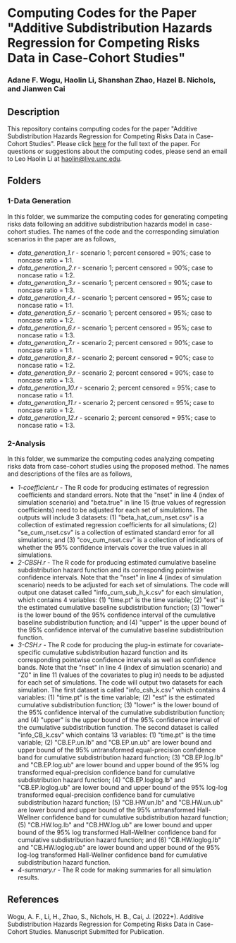 # Computing Codes for the Paper "Additive Subdistribution Hazards Regression for Competing Risks Data in Case-Cohort Studies"
### Adane F. Wogu, Haolin Li, Shanshan Zhao, Hazel B. Nichols, and Jianwen Cai

## Description

This repository contains computing codes for the paper "Additive Subdistribution Hazards Regression for Competing Risks Data in Case-Cohort Studies". Please click [here](https://www.google.com) for the full text of the paper. For questions or suggestions about the computing codes, please send an email to Leo Haolin Li at haolin@live.unc.edu.

## Folders 

### 1-Data Generation

In this folder, we summarize the computing codes for generating competing risks data following an additive subdistribution hazards model in case-cohort studies. The names of the code and the corresponding simulation scenarios in the paper are as follows,

* *data_generation_1.r* - scenario 1; percent censored = 90%; case to noncase ratio = 1:1. 
* *data_generation_2.r* - scenario 1; percent censored = 90%; case to noncase ratio = 1:2. 
* *data_generation_3.r* - scenario 1; percent censored = 90%; case to noncase ratio = 1:3. 
* *data_generation_4.r* - scenario 1; percent censored = 95%; case to noncase ratio = 1:1. 
* *data_generation_5.r* - scenario 1; percent censored = 95%; case to noncase ratio = 1:2. 
* *data_generation_6.r* - scenario 1; percent censored = 95%; case to noncase ratio = 1:3. 
* *data_generation_7.r* - scenario 2; percent censored = 90%; case to noncase ratio = 1:1. 
* *data_generation_8.r* - scenario 2; percent censored = 90%; case to noncase ratio = 1:2. 
* *data_generation_9.r* - scenario 2; percent censored = 90%; case to noncase ratio = 1:3. 
* *data_generation_10.r* - scenario 2; percent censored = 95%; case to noncase ratio = 1:1. 
* *data_generation_11.r* - scenario 2; percent censored = 95%; case to noncase ratio = 1:2. 
* *data_generation_12.r* - scenario 2; percent censored = 95%; case to noncase ratio = 1:3. 

### 2-Analysis

In this folder, we summarize the computing codes analyzing competing risks data from case-cohort studies using the proposed method. The names and descriptions of the files are as follows,

* *1-coefficient.r* - The R code for producing estimates of regression coefficients and standard errors. Note that the "nset" in line 4 (index of simulation scenario) and "beta.true" in line 15 (true values of regression coefficients) need to be adjusted for each set of simulations. The outputs will include 3 datasets: (1) "beta_hat_cum_nset.csv" is a collection of estimated regression coefficients for all simulations; (2) "se_cum_nset.csv" is a collection of estimated standard error for all simulations; and (3) "cov_cum_nset.csv" is a collection of indicators of whether the 95% confidence intervals cover the true values in all simulations.
* *2-CBSH.r* - The R code for producing estimated cumulative baseline subdistribution hazard function and its corresponding pointwise confidence intervals. Note that the "nset" in line 4 (index of simulation scenario) needs to be adjusted for each set of simulations. The code will output one dataset called "info_cum_sub_h_k.csv" for each simulation, which contains 4 variables: (1) "time.pt" is the time variable; (2) "est" is the estimated cumulative baseline subdistribution function; (3) "lower" is the lower bound of the 95% confidence interval of the cumulative baseline subdistribution function; and (4) "upper" is the upper bound of the 95% confidence interval of the cumulative baseline subdistribution function. 
* *3-CSH.r* - The R code for producing the plug-in estimate for covariate-specific cumulative subdistribution hazard function and its corresponding pointwise confidence intervals as well as confidence bands. Note that the "nset" in line 4 (index of simulation scenario) and "Z0" in line 11 (values of the covariates to plug in) needs to be adjusted for each set of simulations. The code will output two datasets for each simulation. The first dataset is called "info_csh_k.csv" which contains 4 variables: (1) "time.pt" is the time variable; (2) "est" is the estimated cumulative subdistribution function; (3) "lower" is the lower bound of the 95% confidence interval of the cumulative subdistribution function; and (4) "upper" is the upper bound of the 95% confidence interval of the cumulative subdistribution function. The second dataset is called "info_CB_k.csv" which contains 13 variables: (1) "time.pt" is the time variable; (2) "CB.EP.un.lb" and "CB.EP.un.ub" are lower bound and upper bound of the 95% untransformed equal-precision confidence band for cumulative subdistribution hazard function; (3) "CB.EP.log.lb" and "CB.EP.log.ub" are lower bound and upper bound of the 95% log transformed equal-precision confidence band for cumulative subdistribution hazard function; (4) "CB.EP.loglog.lb" and "CB.EP.loglog.ub" are lower bound and upper bound of the 95% log-log transformed equal-precision confidence band for cumulative subdistribution hazard function; (5) "CB.HW.un.lb" and "CB.HW.un.ub" are lower bound and upper bound of the 95% untransformed Hall-Wellner confidence band for cumulative subdistribution hazard function; (5) "CB.HW.log.lb" and "CB.HW.log.ub" are lower bound and upper bound of the 95% log transformed Hall-Wellner confidence band for cumulative subdistribution hazard function; and (6) "CB.HW.loglog.lb" and "CB.HW.loglog.ub" are lower bound and upper bound of the 95% log-log transformed Hall-Wellner confidence band for cumulative subdistribution hazard function. 
* *4-summary.r* - The R code for making summaries for all simulation results.

## References

Wogu, A. F., Li, H., Zhao, S., Nichols, H. B., Cai, J. (2022+). Additive Subdistribution Hazards Regression for Competing Risks Data in Case-Cohort Studies. Manuscript Submitted for Publication.
